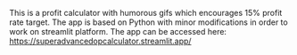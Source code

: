 This is a profit calculator with humorous gifs which encourages 15% profit rate target.
The app is based on Python with minor modifications in order to work on streamlit platform.
The app can be accessed here: https://superadvancedopcalculator.streamlit.app/
